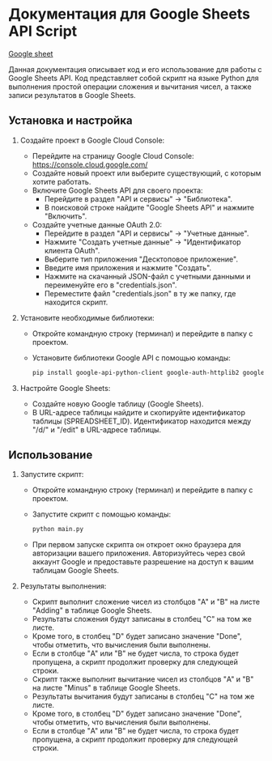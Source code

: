 # Документация для Google Sheets API Script

[Google sheet]([URL](https://docs.google.com/spreadsheets/d/19AtK-XAQSvLOpwNhvGxqYtrKGxrZCoch4mnBFm5Aqv4/edit#gid=1477734741))

Данная документация описывает код и его использование для работы с Google Sheets API. Код представляет собой скрипт на языке Python для выполнения простой операции сложения и вычитания чисел, а также записи результатов в Google Sheets.

## Установка и настройка

1. Создайте проект в Google Cloud Console:
   - Перейдите на страницу Google Cloud Console: https://console.cloud.google.com/
   - Создайте новый проект или выберите существующий, с которым хотите работать.
   - Включите Google Sheets API для своего проекта:
     - Перейдите в раздел "API и сервисы" -> "Библиотека".
     - В поисковой строке найдите "Google Sheets API" и нажмите "Включить".
   - Создайте учетные данные OAuth 2.0:
     - Перейдите в раздел "API и сервисы" -> "Учетные данные".
     - Нажмите "Создать учетные данные" -> "Идентификатор клиента OAuth".
     - Выберите тип приложения "Десктоповое приложение".
     - Введите имя приложения и нажмите "Создать".
     - Нажмите на скачанный JSON-файл с учетными данными и переименуйте его в "credentials.json".
     - Переместите файл "credentials.json" в ту же папку, где находится скрипт.

2. Установите необходимые библиотеки:
   - Откройте командную строку (терминал) и перейдите в папку с проектом.
   - Установите библиотеки Google API с помощью команды:

     ```bash
     pip install google-api-python-client google-auth-httplib2 google-auth-oauthlib
     ```

3. Настройте Google Sheets:
   - Создайте новую Google таблицу (Google Sheets).
   - В URL-адресе таблицы найдите и скопируйте идентификатор таблицы (SPREADSHEET_ID). Идентификатор находится между "/d/" и "/edit" в URL-адресе таблицы.

## Использование

1. Запустите скрипт:
   - Откройте командную строку (терминал) и перейдите в папку с проектом.
   - Запустите скрипт с помощью команды:

     ```bash
     python main.py
     ```

   - При первом запуске скрипта он откроет окно браузера для авторизации вашего приложения. Авторизуйтесь через свой аккаунт Google и предоставьте разрешение на доступ к вашим таблицам Google Sheets.

2. Результаты выполнения:
   - Скрипт выполнит сложение чисел из столбцов "A" и "B" на листе "Adding" в таблице Google Sheets.
   - Результаты сложения будут записаны в столбец "C" на том же листе.
   - Кроме того, в столбец "D" будет записано значение "Done", чтобы отметить, что вычисления были выполнены.
   - Если в столбце "A" или "B" не будет числа, то строка будет пропущена, а скрипт продолжит проверку для следующей строки.
   - Скрипт также выполнит вычитание чисел из столбцов "A" и "B" на листе "Minus" в таблице Google Sheets.
   - Результаты вычитания будут записаны в столбец "C" на том же листе.
   - Кроме того, в столбец "D" будет записано значение "Done", чтобы отметить, что вычисления были выполнены.
   - Если в столбце "A" или "B" не будет числа, то строка будет пропущена, а скрипт продолжит проверку для следующей строки.
